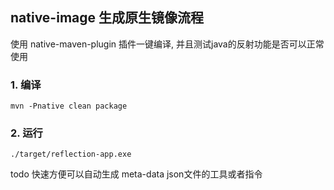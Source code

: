## native-image 生成原生镜像流程

使用 native-maven-plugin 插件一键编译, 并且测试java的反射功能是否可以正常使用

### 1. 编译

```shell
mvn -Pnative clean package
```

### 2. 运行

```shell
./target/reflection-app.exe
```

todo 快速方便可以自动生成 meta-data json文件的工具或者指令
